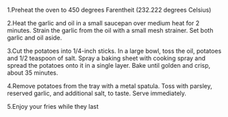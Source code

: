 1.Preheat the oven to 450 degrees Farentheit (232.222 degrees Celsius)

2.Heat the garlic and oil in a small saucepan over medium heat for 2 minutes. Strain the garlic from the oil with a small mesh strainer. Set both garlic and oil aside.

3.Cut the potatoes into 1/4-inch sticks. In a large bowl, toss the oil, potatoes and 1/2 teaspoon of salt. Spray a baking sheet with cooking spray and spread the potatoes onto it in a single layer. Bake until golden and crisp, about 35 minutes.

4.Remove potatoes from the tray with a metal spatula. Toss with parsley, reserved garlic, and additional salt, to taste. Serve immediately.

5.Enjoy your fries while they last
